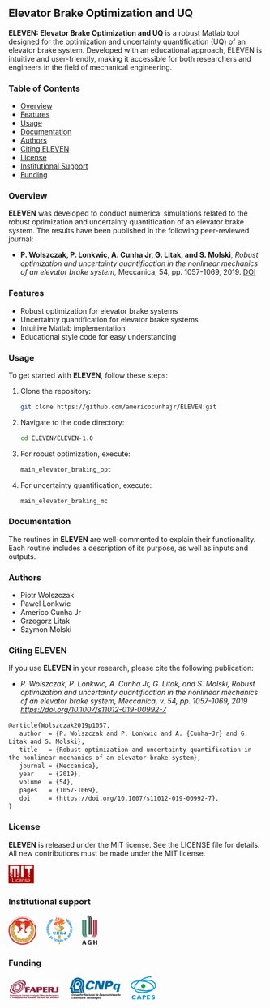 ## Elevator Brake Optimization and UQ

**ELEVEN: Elevator Brake Optimization and UQ** is a robust Matlab tool designed for the optimization and uncertainty quantification (UQ) of an elevator brake system. Developed with an educational approach, ELEVEN is intuitive and user-friendly, making it accessible for both researchers and engineers in the field of mechanical engineering.

### Table of Contents
- [Overview](#overview)
- [Features](#features)
- [Usage](#usage)
- [Documentation](#documentation)
- [Authors](#authors)
- [Citing ELEVEN](#citing-eleven)
- [License](#license)
- [Institutional Support](#institutional-support)
- [Funding](#funding)

### Overview
**ELEVEN** was developed to conduct numerical simulations related to the robust optimization and uncertainty quantification of an elevator brake system. The results have been published in the following peer-reviewed journal:
- **P. Wolszczak, P. Lonkwic, A. Cunha Jr, G. Litak, and S. Molski**, *Robust optimization and uncertainty quantification in the nonlinear mechanics of an elevator brake system*, Meccanica, 54, pp. 1057-1069, 2019. <a href="https://doi.org/10.1007/s11012-019-00992-7" target="_blank">DOI</a>

### Features
- Robust optimization for elevator brake systems
- Uncertainty quantification for elevator brake systems
- Intuitive Matlab implementation
- Educational style code for easy understanding

### Usage
To get started with **ELEVEN**, follow these steps:
1. Clone the repository:
   ```bash
   git clone https://github.com/americocunhajr/ELEVEN.git
   ```
2. Navigate to the code directory:
   ```bash
   cd ELEVEN/ELEVEN-1.0
   ```
3. For robust optimization, execute:
   ```bash
   main_elevator_braking_opt
   ```
4. For uncertainty quantification, execute:
   ```bash
   main_elevator_braking_mc
   ```

### Documentation
The routines in **ELEVEN** are well-commented to explain their functionality. Each routine includes a description of its purpose, as well as inputs and outputs. 

### Authors
- Piotr Wolszczak
- Pawel Lonkwic
- Americo Cunha Jr
- Grzegorz Litak 
- Szymon Molski

### Citing ELEVEN
If you use **ELEVEN** in your research, please cite the following publication:
- *P. Wolszczak, P. Lonkwic, A. Cunha Jr, G. Litak, and S. Molski, Robust optimization and uncertainty quantification in the nonlinear mechanics of an elevator brake system, Meccanica, v. 54, pp. 1057-1069, 2019 https://doi.org/10.1007/s11012-019-00992-7*

```
@article{Wolszczak2019p1057,
   author  = {P. Wolszczak and P. Lonkwic and A. {Cunha~Jr} and G. Litak and S. Molski},
   title   = {Robust optimization and uncertainty quantification in the nonlinear mechanics of an elevator brake system},
   journal = {Meccanica},
   year    = {2019},
   volume  = {54},
   pages   = {1057-1069},
   doi     = {https://doi.org/10.1007/s11012-019-00992-7},
}
```

### License

**ELEVEN** is released under the MIT license. See the LICENSE file for details. All new contributions must be made under the MIT license.

<img src="logo/mit_license_red.png" width="10%"> 

### Institutional support

<img src="logo/logo_pollub_color.png" width="11%"> &nbsp; &nbsp; <img src="logo/logo_uerj_color.jpeg" width="10%"> &nbsp; &nbsp; <img src="logo/logo_agh_color.png" width="06%">

### Funding

<img src="logo/faperj.jpg" width="20%"> &nbsp; &nbsp; <img src="logo/cnpq.png" width="20%"> &nbsp; &nbsp; <img src="logo/capes.png" width="10%">
